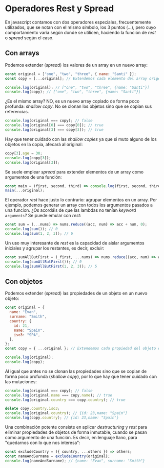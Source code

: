 # Operadores Rest y Spread

En javascript contamos con dos operadores especiales, frecuentemente utilizados, que se notan con el mismo símbolo, los 3 puntos (...), pero cuyo comportamiento varía según donde se utilicen, haciendo la función de _rest_ o _spread_ según el caso.

## Con arrays

Podemos extender (_spread_) los valores de un array en un nuevo array:

```js
const original = ["one", "two", "three", { name: "Santi" }];
const copy = [...original]; // Extendemos cada elemento del array origen en el array destino

console.log(original); // ["one", "two", "three", {name: "Santi"}]
console.log(copy); // ["one", "two", "three", {name: "Santi"}]
```

¿Es el mismo array? NO, es un nuevo array copiado de forma poco profunda: _shallow copy_. No se clonan los objetos sino que se copian sus referencias.

```js
console.log(original === copy); // false
console.log(original[0] === copy[0]); // true
console.log(original[3] === copy[3]); // true
```

Hay que tener cuidado con las _shallow copies_ ya que si muto alguno de los objetos en la copia, afecará al original:

```js
copy[3].age = 30;
console.log(copy[3]);
console.log(original[3]);
```

Se suele emplear _spread_ para extender elementos de un array como argumentos de una función:

```js
const main = (first, second, third) => console.log(first, second, third);
main(...original);
```

El operador _rest_ hace justo lo contrario: agrupar elementos en un array. Por ejemplo, podemos generar un array con todos los argumentos pasados a una funcion. ¿Os acordáis de que las lambdas no tenían _keyword_ `arguments`? Se puede emular con _rest_:

```js
const sum = (...nums) => nums.reduce((acc, num) => acc + num, 0);
console.log(sum()); // 0
console.log(sum(1, 2, 3)); // 6
```

Un uso muy interesante de _rest_ es la capacidad de aislar argumentos iniciales y agrupar los restantes, es decir, excluir:

```js
const sumAllButFirst = (_first, ...nums) => nums.reduce((acc, num) => acc + num, 0);
console.log(sumAllButFirst()); // 0
console.log(sumAllButFirst(1, 2, 3)); // 5
```

## Con objetos

Podemos extender (_spread_) las propiedades de un objeto en un nuevo objeto:

```js
const original = {
  name: "Evan",
  surname: "Smith",
  country: {
    id: 21,
    name: "Spain",
    iso3: "SPA",
  },
};
const copy = { ...original }; // Extendemos cada propiedad del objeto origen en el objeto destino

console.log(original);
console.log(copy);
```

Al igual que antes no se clonan las propiedades sino que se copian de forma poco profunda (_shallow copy_), por lo que hay que tener cuidado con las mutaciones:

```js
console.log(original === copy); // false
console.log(original.name === copy.name); // true
console.log(original.country === copy.country); // true

delete copy.country.iso3;
console.log(original.country); // {id: 23,name: "Spain"}
console.log(copy.country); // {id: 23,name: "Spain"}
```

Una combinación potente consiste en aplicar _destructuring_ y _rest_ para eliminar propiedades de objetos de forma inmutable, cuando se pasan como argumento de una función. Es decir, en lenguaje llano, para "quedarnos con lo que nos interesa":

```js
const excludeCountry = ({ country, ...others }) => others;
const nameAndSurname = excludeCountry(original);
console.log(nameAndSurname); // {name: "Evan", surname: "Smith"}
```
